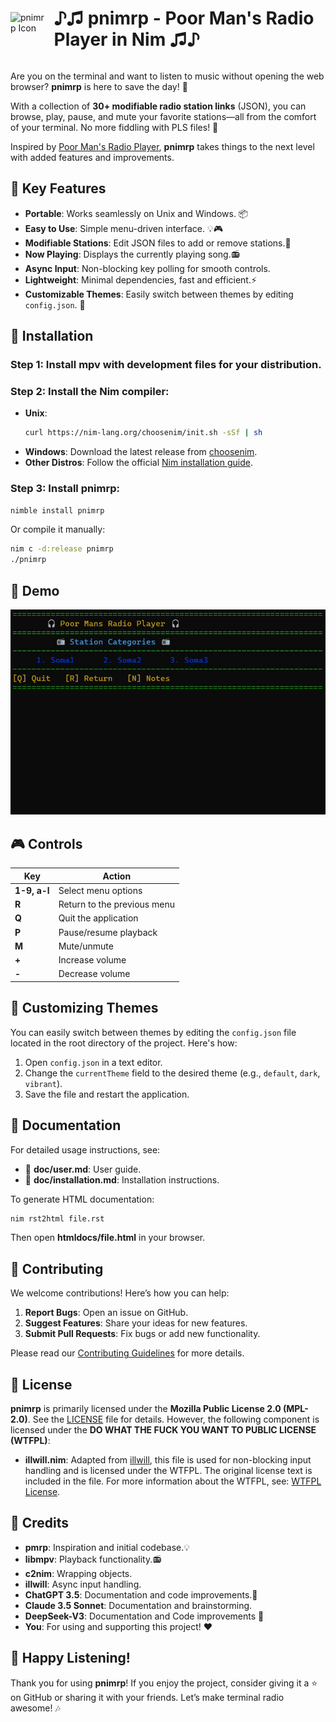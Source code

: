 <div style="display: flex; align-items: center;">
  <img src="https://github.com/bloomingchad/pnimrp/raw/main/ico.ico" alt="pnimrp Icon" width="90" style="margin-right: 10px;" />
  <h1>♪♫ pnimrp - Poor Man's Radio Player in Nim ♫♪</h1>
</div>

Are you on the terminal and want to listen to music without opening
the web browser? **pnimrp** is here to save the day! 🎉

With a collection of **30+ modifiable radio station links** (JSON),
you can browse, play, pause, and mute your favorite stations—all from
the comfort of your terminal. No more fiddling with PLS files! 🚀

Inspired by [Poor Man's Radio Player](https://github.com/hakerdefo/pmrp),
**pnimrp** takes things to the next level with added features and
improvements.

## 🌟 Key Features

- **Portable**: Works seamlessly on Unix and Windows. 📦
- **Easy to Use**: Simple menu-driven interface. 💡🎮
- **Modifiable Stations**: Edit JSON files to add or remove stations.🔧
- **Now Playing**: Displays the currently playing song.📻
- **Async Input**: Non-blocking key polling for smooth controls.
- **Lightweight**: Minimal dependencies, fast and efficient.⚡
- **Customizable Themes**: Easily switch between themes by editing `config.json`. 🎨

## 🚀 Installation

### Step 1: Install **mpv** with development files for your distribution.

### Step 2: Install the Nim compiler:

- **Unix**:
  ```bash
  curl https://nim-lang.org/choosenim/init.sh -sSf | sh
  ```
- **Windows**:
  Download the latest release from [choosenim](https://github.com/dom96/choosenim/releases).
- **Other Distros**:
  Follow the official [Nim installation guide](https://nim-lang.org/install.html).

### Step 3: Install **pnimrp**:
```bash
nimble install pnimrp
```

Or compile it manually:
```bash
nim c -d:release pnimrp
./pnimrp
```

## 🎥 Demo

![pnimrp Demo](https://github.com/bloomingchad/pnimrp/raw/main/demo.gif)

## 🎮 Controls

| Key          | Action                      |
| ------------ | --------------------------- |
| **1-9, a-l** | Select menu options         |
| **R**        | Return to the previous menu |
| **Q**        | Quit the application        |
| **P**        | Pause/resume playback       |
| **M**        | Mute/unmute                 |
| **+**        | Increase volume             |
| **-**        | Decrease volume             |

## 🎨 Customizing Themes

You can easily switch between themes by editing the `config.json` file located in the root directory of the project. Here's how:

1. Open `config.json` in a text editor.
2. Change the `currentTheme` field to the desired theme (e.g., `default`, `dark`, `vibrant`).
3. Save the file and restart the application.

## 📖 Documentation

For detailed usage instructions, see:
- 📄 **doc/user.md**: User guide.
- 📄 **doc/installation.md**: Installation instructions.

To generate HTML documentation:
```bash
nim rst2html file.rst
```

Then open **htmldocs/file.html** in your browser.

## 🤝 Contributing

We welcome contributions! Here’s how you can help:

1. **Report Bugs**: Open an issue on GitHub.
2. **Suggest Features**: Share your ideas for new features.
3. **Submit Pull Requests**: Fix bugs or add new functionality.

Please read our [Contributing Guidelines](CONTRIBUTING.md) for more details.

## 📜 License

**pnimrp** is primarily licensed under the **Mozilla Public License 2.0 (MPL-2.0)**. See the [LICENSE](LICENSE) file for details.
However, the following component is licensed under the **DO WHAT THE FUCK YOU WANT TO PUBLIC LICENSE (WTFPL)**:
- **illwill.nim**: Adapted from [illwill](https://github.com/johnnovak/illwill), this file is used for non-blocking input handling and is licensed under the WTFPL. The original license text is included in the file.
For more information about the WTFPL, see: [WTFPL License](http://www.wtfpl.net/).

## 🙏 Credits

- **pmrp**: Inspiration and initial codebase.💡
- **libmpv**: Playback functionality.📻
- **c2nim**: Wrapping objects.
- **illwill**: Async input handling.
- **ChatGPT 3.5**: Documentation and code improvements.🤖
- **Claude 3.5 Sonnet**: Documentation and brainstorming.
- **DeepSeek-V3**: Documentation and Code improvements 🥰
- **You**: For using and supporting this project! ❤️

## 🎉 Happy Listening!

Thank you for using **pnimrp**! If you enjoy the project, consider giving it a ⭐
on GitHub or sharing it with your friends. Let’s make terminal radio awesome! 🎶